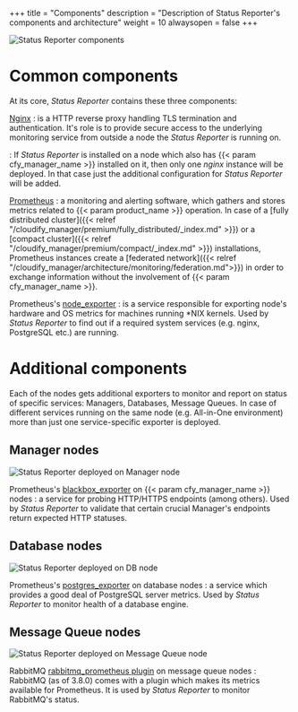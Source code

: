 +++
title = "Components"
description = "Description of Status Reporter's components and architecture"
weight = 10
alwaysopen = false
+++

![Status Reporter components]( /images/monitoring/status_reporter_components.svg )


# Common components
At its core, _Status Reporter_ contains these three components:

[Nginx](https://www.nginx.org)
: is a HTTP reverse proxy handling TLS termination and authentication.  It's role is to provide
secure access to the underlying monitoring service from outside a node the _Status Reporter_ is
running on.

: If _Status Reporter_ is installed on a node which also has {{< param cfy_manager_name >}}
installed on it, then only one _nginx_ instance will be deployed.  In that case just the additional
configuration for _Status Reporter_ will be added.

[Prometheus](https://prometheus.io/)
: a monitoring and alerting software, which gathers and stores metrics related to
{{< param product_name >}} operation.  In case of a
[fully distributed cluster]({{< relref "/cloudify_manager/premium/fully_distributed/_index.md" >}})
or a [compact cluster]({{< relref "/cloudify_manager/premium/compact/_index.md" >}}) installations,
Prometheus instances create a
[federated network]({{< relref "/cloudify_manager/architecture/monitoring/federation.md">}}) in order
to exchange information without the involvement of {{< param cfy_manager_name >}}.

Prometheus's [node_exporter](https://github.com/prometheus/node_exporter#node-exporter)
: is a service responsible for exporting node's hardware and OS metrics for machines running \*NIX kernels.  Used by _Status Reporter_ to find out if a required system services (e.g. nginx, PostgreSQL etc.) are running.


# Additional components

Each of the nodes gets additional exporters to monitor and report on status of specific services:
Managers, Databases, Message Queues.  In case of different services running on the same node
(e.g. All-in-One environment) more than just one service-specific exporter is deployed.

## Manager nodes

![Status Reporter deployed on Manager node]( /images/monitoring/status_reporter_manager_nodes.svg )

Prometheus's [blackbox_exporter](https://github.com/prometheus/blackbox_exporter#blackbox-exporter-) on {{< param cfy_manager_name >}} nodes
: a service for probing HTTP/HTTPS endpoints (among others).  Used by _Status Reporter_ to validate that certain crucial Manager's endpoints return expected HTTP statuses.

## Database nodes

![Status Reporter deployed on DB node]( /images/monitoring/status_reporter_db_nodes.svg )

Prometheus's [postgres_exporter](https://github.com/prometheus-community/postgres_exporter#postgresql-server-exporter) on database nodes
: a service which provides a good deal of PostgreSQL server metrics.  Used by _Status Reporter_ to monitor health of a database engine.

## Message Queue nodes

![Status Reporter deployed on Message Queue node]( /images/monitoring/status_reporter_mq_nodes.svg )

RabbitMQ [rabbitmq_prometheus plugin](https://www.rabbitmq.com/prometheus.html#overview-prometheus) on message queue nodes
: RabbitMQ (as of 3.8.0) comes with a plugin which makes its metrics available for Prometheus.  It is used by _Status Reporter_ to monitor RabbitMQ's status.
